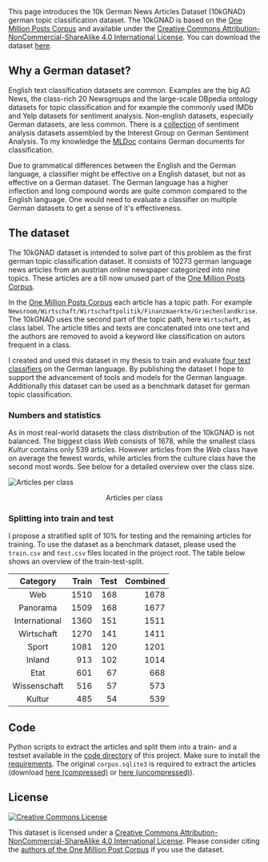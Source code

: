 [](https://tblock.github.io/10kGNAD/structured_data_dataset_info.json)

This page introduces the 10k German News Articles Dataset (10kGNAD) german topic classification dataset. 
The 10kGNAD is based on the [One Million Posts Corpus](https://ofai.github.io/million-post-corpus/) and available under the [Creative Commons Attribution-NonCommercial-ShareAlike 4.0 International License](https://creativecommons.org/licenses/by-nc-sa/4.0/). You can download the dataset [here](https://github.com/tblock/10kGNAD).


## Why a German dataset? 

English text classification datasets are common.
Examples are the big AG News, the class-rich 20 Newsgroups and the large-scale DBpedia ontology datasets for topic classification and for example the commonly used IMDb and Yelp datasets for sentiment analysis.
Non-english datasets, especially German datasets, are less common.
There is a [collection](https://sites.google.com/site/iggsahome/downloads) of sentiment analysis datasets assembled by the Interest Group on German Sentiment Analysis. 
To my knowledge the [MLDoc](https://github.com/facebookresearch/MLDoc) contains German documents for classification.


Due to grammatical differences between the English and the German language, a classifier might be effective on a English dataset, but not as effective on a German dataset.
The German language has a higher inflection and long compound words are quite common compared to the English language. 
One would need to evaluate a classifier on multiple German datasets to get a sense of it's effectiveness.

## The dataset 

The 10kGNAD dataset is intended to solve part of this problem as the first german topic classification dataset.
It consists of 10273 german language news articles from an austrian online newspaper categorized into nine topics.
These articles are a till now unused part of the [One Million Posts Corpus](https://ofai.github.io/million-post-corpus/).

In the [One Million Posts Corpus](https://ofai.github.io/million-post-corpus/) each article has a topic path. For example `Newsroom/Wirtschaft/Wirtschaftpolitik/Finanzmaerkte/Griechenlandkrise`.
The 10kGNAD uses the second part of the topic path, here `Wirtschaft`, as class label.
The article titles and texts are concatenated into one text and the authors are removed to avoid a keyword like classification on autors frequent in a class. 

I created and used this dataset in my thesis to train and evaluate [four text classifiers](https://github.com/tblock/thesis-data) on the German language.
By publishing the dataset I hope to support the advancement of tools and models for the German language.
Additionally this dataset can be used as a benchmark dataset for german topic classification.  


### Numbers and statistics

As in most real-world datasets the class distribution of the 10kGNAD is not balanced.
The biggest class *Web* consists of 1678, while the smallest class *Kultur* contains only 539 articles.
However articles from the *Web* class have on average the fewest words, while articles from the culture class have the second most words.
See below for a detailed overview over the class size.


  ![Articles per class](https://raw.githubusercontent.com/tblock/10kGNAD/gh-pages/10kGNAD_length_per_class.png)
<center> 
 Articles per class
</center>

### Splitting into train and test

I propose a stratified split of 10% for testing and the remaining articles for training.
To use the dataset as a benchmark dataset, please used the `train.csv` and `test.csv` files located in the project root.
The table below shows an overview of the train-test-split.

  | Category | Train | Test | Combined |
  | :---: | -----: | ----: | --------: |
  | Web                  | 1510  | 168  | 1678     |
  | Panorama             | 1509  | 168  | 1677     |
  | International        | 1360  | 151  | 1511     |
  | Wirtschaft           | 1270  | 141  | 1411     |
  | Sport                | 1081  | 120  | 1201     |
  | Inland               | 913   | 102  | 1014     |
  | Etat                 | 601   | 67   | 668      |
  | Wissenschaft         | 516   | 57   | 573      |
  | Kultur               | 485   | 54   | 539      |


## Code

Python scripts to extract the articles and split them into a train- and a testset available in the [code directory](https://github.com/tblock/10kGNAD/tree/master/code) of this project.
Make sure to install the [requirements](https://github.com/tblock/10kGNAD/blob/master/requirements.txt).
The original `corpus.sqlite3` is required to extract the articles (download [here (compressed)](https://github.com/OFAI/million-post-corpus/releases/download/v1.0.0/million_post_corpus.tar.bz2) or [here (uncompressed)](https://github.com/tblock/10kGNAD/releases/download/v1.0/corpus.sqlite3)).



## License
[![Creative Commons License](https://i.creativecommons.org/l/by-nc-sa/4.0/88x31.png)](http://creativecommons.org/licenses/by-nc-sa/4.0/)


This dataset is licensed under a [Creative Commons Attribution-NonCommercial-ShareAlike 4.0 International License](http://creativecommons.org/licenses/by-nc-sa/4.0/).
Please consider citing the [authors of the One Million Post Corpus](https://ofai.github.io/million-post-corpus/#citation) if you use the dataset. 

<script type="application/ld+json">
{
  "@context":"https://schema.org/",
  "@type":"Dataset",
  "name":"Ten Thousand German News Articles Dataset",
  "description":"10kGNAD - A german topic classification dataset. Visit the dataset page for more information: https://tblock.github.io/10kGNAD/",
  "url":"https://tblock.github.io/10kGNAD/",
  "license":"https://creativecommons.org/licenses/by-nc-sa/4.0/",
  "sameAs":"https://github.com/tblock/10kGNAD",
  "keywords":[
     "topic classification",
     "german",
     "newspaper",
     "nlp"
  ],
  "creator":{
     "@type":"Person",
     "name":"T. Block",
     "email":"tblock[at]e.mail.de"
  },
  "distribution":[
     {
        "@type":"DataDownload",
        "encodingFormat":"CSV",
        "contentUrl":"https://github.com/tblock/10kGNAD/raw/master/articles.csv"
     }
  ]
}
</script>
